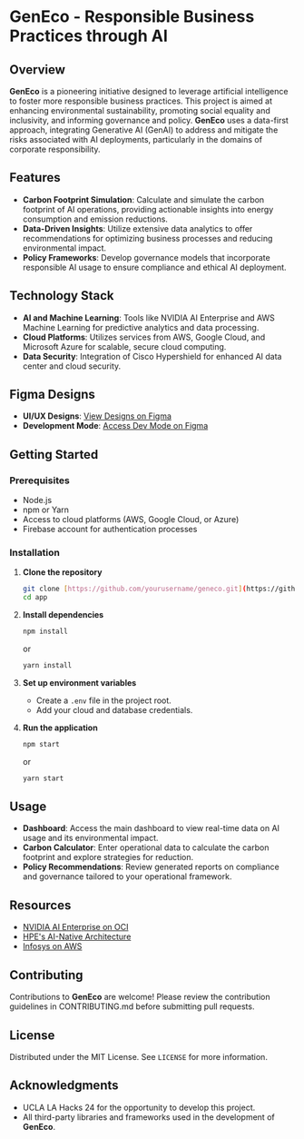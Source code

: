 # GenEco - Responsible Business Practices through AI

## Overview
**GenEco** is a pioneering initiative designed to leverage artificial intelligence to foster more responsible business practices. This project is aimed at enhancing environmental sustainability, promoting social equality and inclusivity, and informing governance and policy. **GenEco** uses a data-first approach, integrating Generative AI (GenAI) to address and mitigate the risks associated with AI deployments, particularly in the domains of corporate responsibility.

## Features
- **Carbon Footprint Simulation**: Calculate and simulate the carbon footprint of AI operations, providing actionable insights into energy consumption and emission reductions.
- **Data-Driven Insights**: Utilize extensive data analytics to offer recommendations for optimizing business processes and reducing environmental impact.
- **Policy Frameworks**: Develop governance models that incorporate responsible AI usage to ensure compliance and ethical AI deployment.

## Technology Stack
- **AI and Machine Learning**: Tools like NVIDIA AI Enterprise and AWS Machine Learning for predictive analytics and data processing.
- **Cloud Platforms**: Utilizes services from AWS, Google Cloud, and Microsoft Azure for scalable, secure cloud computing.
- **Data Security**: Integration of Cisco Hypershield for enhanced AI data center and cloud security.

## Figma Designs
- **UI/UX Designs**: [View Designs on Figma](https://www.figma.com/file/jVrVJaUBJZsmNAQOXHVXWq/GenEco?type=design&node-id=0%3A1&mode=design&t=bjOxGlpU4B79GLro-1)
- **Development Mode**: [Access Dev Mode on Figma](https://www.figma.com/file/jVrVJaUBJZsmNAQOXHVXWq/GenEco?type=design&node-id=0%3A1&mode=dev&t=bjOxGlpU4B79GLro-1)

## Getting Started

### Prerequisites
- Node.js
- npm or Yarn
- Access to cloud platforms (AWS, Google Cloud, or Azure)
- Firebase account for authentication processes

### Installation
1. **Clone the repository**
   ```bash
   git clone [https://github.com/yourusername/geneco.git](https://github.com/Jaanhvi18/genEco.git)
   cd app
   ```
2. **Install dependencies**
   ```bash
   npm install
   ```
   or
   ```bash
   yarn install
   ```
3. **Set up environment variables**
   - Create a `.env` file in the project root.
   - Add your cloud and database credentials.
   
4. **Run the application**
   ```bash
   npm start
   ```
   or
   ```bash
   yarn start
   ```

## Usage
- **Dashboard**: Access the main dashboard to view real-time data on AI usage and its environmental impact.
- **Carbon Calculator**: Enter operational data to calculate the carbon footprint and explore strategies for reduction.
- **Policy Recommendations**: Review generated reports on compliance and governance tailored to your operational framework.

## Resources
- [NVIDIA AI Enterprise on OCI](https://www.nvidia.com/en-us/)
- [HPE's AI-Native Architecture](https://www.hpe.com/us/en/newsroom/press-release/2023/11/hewlett-packard-enterprise-fuels-business-transformation-with-new-ai-native-architecture-and-hybrid-cloud-solutions.html)
- [Infosys on AWS](https://aws.amazon.com/partners/infosys/)

## Contributing
Contributions to **GenEco** are welcome! Please review the contribution guidelines in CONTRIBUTING.md before submitting pull requests.

## License
Distributed under the MIT License. See `LICENSE` for more information.

## Acknowledgments
- UCLA LA Hacks 24 for the opportunity to develop this project.
- All third-party libraries and frameworks used in the development of **GenEco**.
